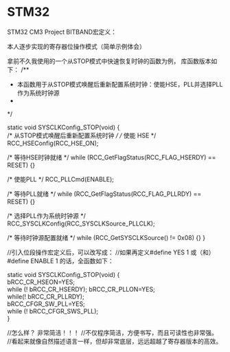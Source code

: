 # STM32
STM32 CM3 Project
BITBAND宏定义：

本人逐步实现的寄存器位操作模式（简单示例体会）

拿前不久我使用的一个从STOP模式中快速恢复时钟的函数为例，
库函数版本如下：
/**
  * 本函数用于从STOP模式唤醒后重新配置系统时钟：使能HSE，PLL并选择PLL作为系统时钟源
  *         
  */
  
static void SYSCLKConfig_STOP(void)
{  
  /* 从STOP模式唤醒后重新配置系统时钟 */
  /* 使能 HSE */
  RCC_HSEConfig(RCC_HSE_ON);
  
  /* 等待HSE时钟就绪 */
  while (RCC_GetFlagStatus(RCC_FLAG_HSERDY) == RESET)
  {}
  
  /* 使能PLL */
  RCC_PLLCmd(ENABLE);
  
  /* 等待PLL就绪 */
  while (RCC_GetFlagStatus(RCC_FLAG_PLLRDY) == RESET)
  {}
 
 /* 选择PLL作为系统时钟源 */
 RCC_SYSCLKConfig(RCC_SYSCLKSource_PLLCLK);

/* 等待时钟源配置就绪 */
while (RCC_GetSYSCLKSource() != 0x08)
  {}
}

//引入位段操作宏定义后，可以改写成：
//如果再定义#define YES 1 或（和） #define ENABLE  1  的话，全函数如下：

static void SYSCLKConfig_STOP(void)
{  
  bRCC_CR_HSEON=YES;         
  while (! bRCC_CR_HSERDY);    bRCC_CR_PLLON=YES;          
  while(! bRCC_CR_PLLRDY);     
  bRCC_CFGR_SW_PLL=YES;          
  while (! bRCC_CFGR_SWS_PLL);     
}

//怎么样？ 非常简洁！！！
//不仅程序简洁，方便书写，而且可读性也非常强。 
//看起来就像自然描述语言一样，但却非常底层，远远超越了寄存器版本的高效。
